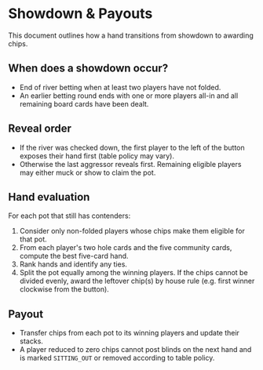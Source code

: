 # Showdown & Payouts

This document outlines how a hand transitions from showdown to awarding chips.

## When does a showdown occur?

- End of river betting when at least two players have not folded.
- An earlier betting round ends with one or more players all-in and all remaining board cards have been dealt.

## Reveal order

- If the river was checked down, the first player to the left of the button exposes their hand first (table policy may vary).
- Otherwise the last aggressor reveals first. Remaining eligible players may either muck or show to claim the pot.

## Hand evaluation

For each pot that still has contenders:

1. Consider only non-folded players whose chips make them eligible for that pot.
2. From each player's two hole cards and the five community cards, compute the best five-card hand.
3. Rank hands and identify any ties.
4. Split the pot equally among the winning players. If the chips cannot be divided evenly, award the leftover chip(s) by house rule (e.g. first winner clockwise from the button).

## Payout

- Transfer chips from each pot to its winning players and update their stacks.
- A player reduced to zero chips cannot post blinds on the next hand and is marked `SITTING_OUT` or removed according to table policy.

